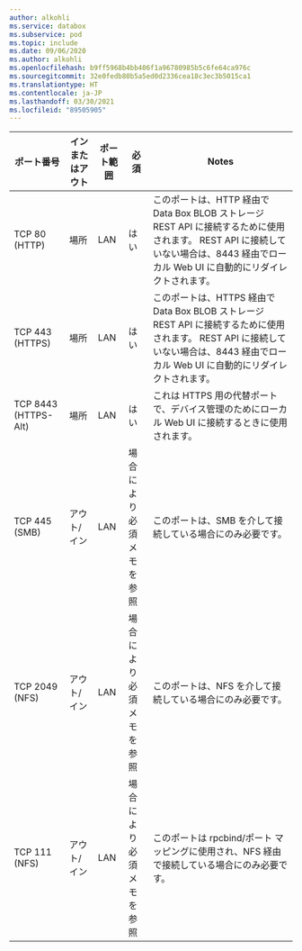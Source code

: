 ```yaml
---
author: alkohli
ms.service: databox
ms.subservice: pod
ms.topic: include
ms.date: 09/06/2020
ms.author: alkohli
ms.openlocfilehash: b9ff5968b4bb406f1a96780985b5c6fe64ca976c
ms.sourcegitcommit: 32e0fedb80b5a5ed0d2336cea18c3ec3b5015ca1
ms.translationtype: HT
ms.contentlocale: ja-JP
ms.lasthandoff: 03/30/2021
ms.locfileid: "89505905"
---
```

| ポート番号| インまたはアウト | ポート範囲| 必須| Notes |
|--------|-----|-----|-----------|----------|
| TCP 80 (HTTP)|場所|LAN|はい|このポートは、HTTP 経由で Data Box BLOB ストレージ REST API に接続するために使用されます。 REST API に接続していない場合は、8443 経由でローカル Web UI に自動的にリダイレクトされます。 |
| TCP 443 (HTTPS)|場所|LAN|はい|このポートは、HTTPS 経由で Data Box BLOB ストレージ REST API に接続するために使用されます。 REST API に接続していない場合は、8443 経由でローカル Web UI に自動的にリダイレクトされます。 |
| TCP 8443 (HTTPS-Alt)|場所|LAN|はい|これは HTTPS 用の代替ポートで、デバイス管理のためにローカル Web UI に接続するときに使用されます。 |
| TCP 445 (SMB)|アウト/イン|LAN|場合により必須<br>メモを参照|このポートは、SMB を介して接続している場合にのみ必要です。 |
| TCP 2049 (NFS)|アウト/イン|LAN|場合により必須<br>メモを参照|このポートは、NFS を介して接続している場合にのみ必要です。 |
| TCP 111 (NFS)|アウト/イン|LAN|場合により必須<br>メモを参照|このポートは rpcbind/ポート マッピングに使用され、NFS 経由で接続している場合にのみ必要です。  |
